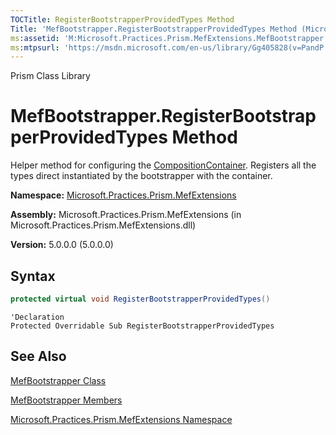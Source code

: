 ```yaml
---
TOCTitle: RegisterBootstrapperProvidedTypes Method
Title: 'MefBootstrapper.RegisterBootstrapperProvidedTypes Method (Microsoft.Practices.Prism.MefExtensions)'
ms:assetid: 'M:Microsoft.Practices.Prism.MefExtensions.MefBootstrapper.RegisterBootstrapperProvidedTypes'
ms:mtpsurl: 'https://msdn.microsoft.com/en-us/library/Gg405828(v=PandP.50)'
---
```


Prism Class Library

# MefBootstrapper.RegisterBootstrapperProvidedTypes Method

Helper method for configuring the [CompositionContainer](http://msdn.microsoft.com/en-us/library/dd833553). Registers all the types direct instantiated by the bootstrapper with the container.

**Namespace:** [Microsoft.Practices.Prism.MefExtensions](https://msdn.microsoft.com/en-us/library/microsoft.practices.prism.mefextensions(v=pandp.50))

**Assembly:** Microsoft.Practices.Prism.MefExtensions (in Microsoft.Practices.Prism.MefExtensions.dll)

**Version:** 5.0.0.0 (5.0.0.0)

## Syntax

```C#
protected virtual void RegisterBootstrapperProvidedTypes()
```

```VB
'Declaration
Protected Overridable Sub RegisterBootstrapperProvidedTypes
```

## See Also

[MefBootstrapper Class](https://msdn.microsoft.com/en-us/library/microsoft.practices.prism.mefextensions.mefbootstrapper(v=pandp.50))

[MefBootstrapper Members](https://msdn.microsoft.com/en-us/library/microsoft.practices.prism.mefextensions.mefbootstrapper_members(v=pandp.50))

[Microsoft.Practices.Prism.MefExtensions Namespace](https://msdn.microsoft.com/en-us/library/microsoft.practices.prism.mefextensions(v=pandp.50))

